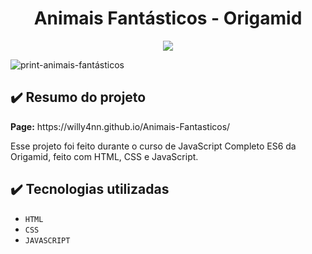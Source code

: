<h1 align="center"> Animais Fantásticos - Origamid </h1>

<p align="center">
  <img src="https://img.shields.io/badge/STATUS-CONCLUÍDO-brightgreen""/>
</p>

![print-animais-fantásticos](https://user-images.githubusercontent.com/101363317/218284846-7c44fbc6-2532-4942-b0da-89b7f3ab612f.PNG)

<h2> ✔️ Resumo do projeto </h2>
<p><b>Page:</b> https://willy4nn.github.io/Animais-Fantasticos/ </p>
<p> Esse projeto foi feito durante o curso de JavaScript Completo ES6 da Origamid, feito com HTML, CSS e JavaScript. </p>

<h2> ✔️ Tecnologias utilizadas </h2>

- ``HTML``
- ``CSS``
- ``JAVASCRIPT``
